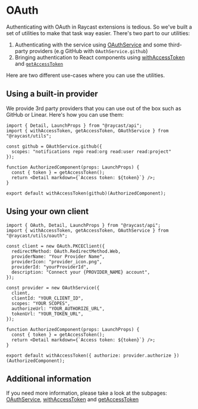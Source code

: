 # OAuth

Authenticating with OAuth in Raycast extensions is tedious. So we've built a set of utilities to make that task way easier. There's two part to our utilities:

1. Authenticating with the service using [OAuthService](utils-reference/oauth/OAuthService.md) and some third-party providers (e.g GitHub with `OAuthService.github`)
2. Bringing authentication to React components using [withAccessToken](utils-reference/oauth/withAccessToken.md) and [`getAccessToken`](utils-reference/oauth/withAccessToken.md#getAccessToken)

Here are two different use-cases where you can use the utilities.

## Using a built-in provider

We provide 3rd party providers that you can use out of the box such as GitHub or Linear. Here's how you can use them:

```tsx
import { Detail, LaunchProps } from "@raycast/api";
import { withAccessToken, getAccessToken, OAuthService } from "@raycast/utils";

const github = OAuthService.github({ 
  scopes: "notifications repo read:org read:user read:project" 
});

function AuthorizedComponent(props: LaunchProps) {
  const { token } = getAccessToken();
  return <Detail markdown={`Access token: ${token}`} />;
}

export default withAccessToken(github)(AuthorizedComponent);
```

## Using your own client

```tsx
import { OAuth, Detail, LaunchProps } from "@raycast/api";
import { withAccessToken, getAccessToken, OAuthService } from "@raycast/utils/oauth";

const client = new OAuth.PKCEClient({
  redirectMethod: OAuth.RedirectMethod.Web,
  providerName: "Your Provider Name",
  providerIcon: "provider_icon.png",
  providerId: "yourProviderId",
  description: "Connect your {PROVIDER_NAME} account",
});

const provider = new OAuthService({
  client,
  clientId: "YOUR_CLIENT_ID",
  scopes: "YOUR SCOPES",
  authorizeUrl: "YOUR_AUTHORIZE_URL",
  tokenUrl: "YOUR_TOKEN_URL",
});

function AuthorizedComponent(props: LaunchProps) {
  const { token } = getAccessToken();
  return <Detail markdown={`Access token: ${token}`} />;
}

export default withAccessToken({ authorize: provider.authorize })(AuthorizedComponent);
```

## Additional information

If you need more information, please take a look at the subpages: [OAuthService](utils-reference/oauth/OAuthService.md), [withAccessToken](utils-reference/oauth/withAccessToken.md) and [getAccessToken](utils-reference/oauth/getAccessToken.md)